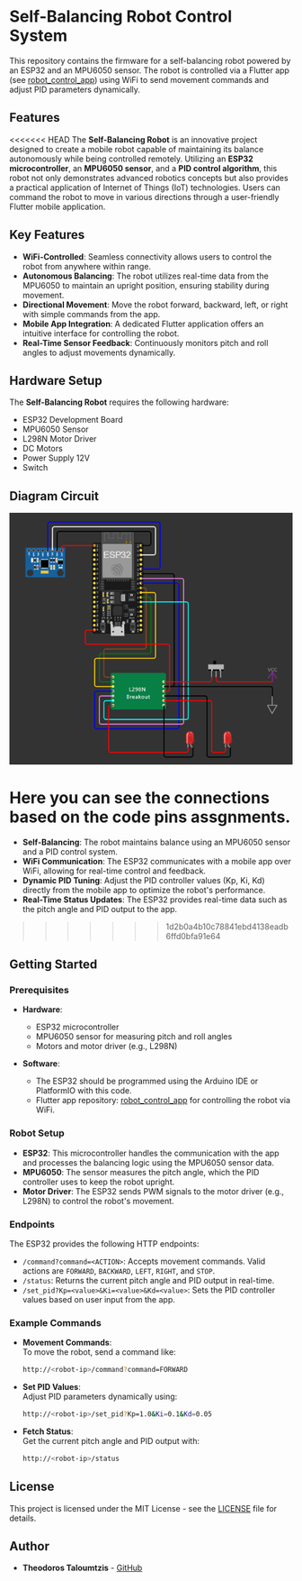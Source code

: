 # Self-Balancing Robot Control System

This repository contains the firmware for a self-balancing robot powered by an ESP32 and an MPU6050 sensor. The robot is controlled via a Flutter app (see [robot_control_app](https://github.com/theodorostaloumtzis/robot_control_app)) using WiFi to send movement commands and adjust PID parameters dynamically.

## Features

<<<<<<< HEAD
The **Self-Balancing Robot** is an innovative project designed to create a mobile robot capable of maintaining its balance autonomously while being controlled remotely. Utilizing an **ESP32 microcontroller**, an **MPU6050 sensor**, and a **PID control algorithm**, this robot not only demonstrates advanced robotics concepts but also provides a practical application of Internet of Things (IoT) technologies. Users can command the robot to move in various directions through a user-friendly Flutter mobile application.

## Key Features

- **WiFi-Controlled**: Seamless connectivity allows users to control the robot from anywhere within range.
- **Autonomous Balancing**: The robot utilizes real-time data from the MPU6050 to maintain an upright position, ensuring stability during movement.
- **Directional Movement**: Move the robot forward, backward, left, or right with simple commands from the app.
- **Mobile App Integration**: A dedicated Flutter application offers an intuitive interface for controlling the robot.
- **Real-Time Sensor Feedback**: Continuously monitors pitch and roll angles to adjust movements dynamically.

## Hardware Setup

The **Self-Balancing Robot** requires the following hardware:

- ESP32 Development Board
- MPU6050 Sensor
- L298N Motor Driver
- DC Motors
- Power Supply 12V 
- Switch

## Diagram Circuit

![Circuit](images/Connections_Diagram.png)

Here you can see the connections based on the code pins assgnments.
=======
- **Self-Balancing**: The robot maintains balance using an MPU6050 sensor and a PID control system.
- **WiFi Communication**: The ESP32 communicates with a mobile app over WiFi, allowing for real-time control and feedback.
- **Dynamic PID Tuning**: Adjust the PID controller values (Kp, Ki, Kd) directly from the mobile app to optimize the robot's performance.
- **Real-Time Status Updates**: The ESP32 provides real-time data such as the pitch angle and PID output to the app.
>>>>>>> 1d2b0a4b10c78841ebd4138eadb6ffd0bfa91e64

## Getting Started

### Prerequisites

- **Hardware**:
  - ESP32 microcontroller
  - MPU6050 sensor for measuring pitch and roll angles
  - Motors and motor driver (e.g., L298N)
  
- **Software**:
  - The ESP32 should be programmed using the Arduino IDE or PlatformIO with this code.
  - Flutter app repository: [robot_control_app](https://github.com/theodorostaloumtzis/robot_control_app) for controlling the robot via WiFi.

### Robot Setup

- **ESP32**: This microcontroller handles the communication with the app and processes the balancing logic using the MPU6050 sensor data.
- **MPU6050**: The sensor measures the pitch angle, which the PID controller uses to keep the robot upright.
- **Motor Driver**: The ESP32 sends PWM signals to the motor driver (e.g., L298N) to control the robot's movement.

### Endpoints

The ESP32 provides the following HTTP endpoints:

- `/command?command=<ACTION>`: Accepts movement commands. Valid actions are `FORWARD`, `BACKWARD`, `LEFT`, `RIGHT`, and `STOP`.
- `/status`: Returns the current pitch angle and PID output in real-time.
- `/set_pid?Kp=<value>&Ki=<value>&Kd=<value>`: Sets the PID controller values based on user input from the app.

### Example Commands

- **Movement Commands**:  
  To move the robot, send a command like:
  ```bash
  http://<robot-ip>/command?command=FORWARD
  ```
  
- **Set PID Values**:  
  Adjust PID parameters dynamically using:
  ```bash
  http://<robot-ip>/set_pid?Kp=1.0&Ki=0.1&Kd=0.05
  ```

- **Fetch Status**:  
  Get the current pitch angle and PID output with:
  ```bash
  http://<robot-ip>/status
  ```

## License

This project is licensed under the MIT License - see the [LICENSE](LICENSE) file for details.

## Author

- **Theodoros Taloumtzis** - [GitHub](https://github.com/theodorostaloumtzis)
